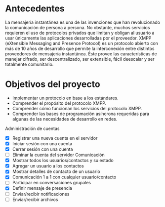 # Antecedentes
La mensajería instantánea es una de las invenciones que han revolucionado la comunicación de persona a persona. No obstante, muchos servicios requieren el uso de protocolos privados que limitan y obligan al usuario a usar únicamente las aplicaciones desarrolladas por el proveedor. XMPP (eXtensible Messaging and Presence Protocol) es un protocolo abierto con más de 10 años de desarrollo que permite la interconexión entre distintos proveedores de mensajería instantánea. Éste provee las características de manejar cifrado, ser descentralizado, ser extensible, fácil deescalar y ser totalmente comunitario.

# Objetivos del proyecto
- Implementar un protocolo en base a los estándares.
- Comprender el propósito del protocolo XMPP.
- Comprender cómo funcionan los servicios del protocolo XMPP.
- Comprender las bases de programación asíncrona requeridas para algunas de las necesidades de desarrollo en redes.

Administración de cuentas
- [x] Registrar una nueva cuenta en el servidor
- [x] Iniciar sesión con una cuenta
- [x] Cerrar sesión con una cuenta
- [ ] Eliminar la cuenta del servidor
Comunicación
- [x] Mostrar todos los usuarios/contactos y su estado
- [x] Agregar un usuario a los contactos
- [x] Mostrar detalles de contacto de un usuario
- [x] Comunicación 1 a 1 con cualquier usuario/contacto
- [ ] Participar en conversaciones grupales
- [x] Definir mensaje de presencia
- [ ] Enviar/recibir notificaciones
- [ ] Enviar/recibir archivos
